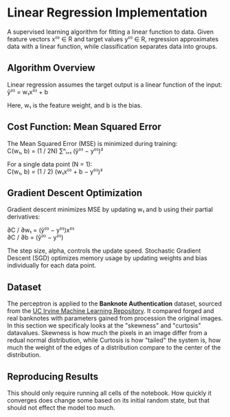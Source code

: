 # Linear Regression Implementation

A supervised learning algorithm for fitting a linear function to data. Given feature vectors x⁽ⁱ⁾ ∈ R and target values y⁽ⁱ⁾ ∈ R, regression approximates data with a linear function, while classification separates data into groups.

## Algorithm Overview

Linear regression assumes the target output is a linear function of the input:  
ŷ⁽ⁱ⁾ = w₁x⁽ⁱ⁾ + b  

Here, w₁ is the feature weight, and b is the bias.

## Cost Function: Mean Squared Error

The Mean Squared Error (MSE) is minimized during training:  
C(w₁, b) = (1 / 2N) ∑ⁿᵢ₌₁ (ŷ⁽ⁱ⁾ − y⁽ⁱ⁾)²  

For a single data point (N = 1):  
C(w₁, b) = (1 / 2) (w₁x⁽ⁱ⁾ + b − y⁽ⁱ⁾)²  

## Gradient Descent Optimization

Gradient descent minimizes MSE by updating w₁ and b using their partial derivatives:  

∂C / ∂w₁ = (ŷ⁽ⁱ⁾ − y⁽ⁱ⁾)x⁽ⁱ⁾  
∂C / ∂b = (ŷ⁽ⁱ⁾ − y⁽ⁱ⁾)  

The step size, alpha, controls the update speed. Stochastic Gradient Descent (SGD) optimizes memory usage by updating weights and bias individually for each data point.

## Dataset

The perceptron is applied to the **Banknote Authentication** dataset, sourced from the [UC Irvine Machine Learning Repository](https://archive.ics.uci.edu/dataset/267/banknote+authentication). It compared forged and real banknotes with parameters gained from procession the original images. In this section we specificaly looks at the "skewness" and "curtosis" datavalues. Skewness is how much the pixels in an image differ from a redual normal distribution, while Curtosis is how "tailed" the system is, how much the weight of the edges of a distribution compare to the center of the distribution.

## Reproducing Results

This should only require running all cells of the notebook. How quickly it converges does change some based on its initial random state, but that should not effect the model too much.